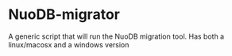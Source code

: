 NuoDB-migrator
==============

A generic script that will run the NuoDB migration tool. Has both a linux/macosx and a windows version
